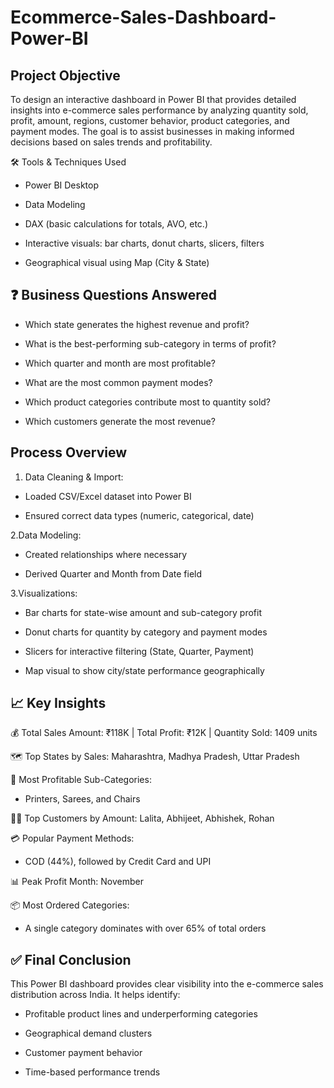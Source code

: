 # Ecommerce-Sales-Dashboard-Power-BI
## Project Objective
To design an interactive dashboard in Power BI that provides detailed insights into e-commerce sales performance by analyzing quantity sold, profit, amount, regions, customer behavior, product categories, and payment modes.
The goal is to assist businesses in making informed decisions based on sales trends and profitability.



 🛠️ Tools & Techniques Used
- Power BI Desktop

- Data Modeling

- DAX (basic calculations for totals, AVO, etc.)

- Interactive visuals: bar charts, donut charts, slicers, filters

- Geographical visual using Map (City & State)

## ❓ Business Questions Answered
- Which state generates the highest revenue and profit?

- What is the best-performing sub-category in terms of profit?

- Which quarter and month are most profitable?

- What are the most common payment modes?

- Which product categories contribute most to quantity sold?

- Which customers generate the most revenue?

## Process Overview
1. Data Cleaning & Import:

- Loaded CSV/Excel dataset into Power BI

- Ensured correct data types (numeric, categorical, date)

2.Data Modeling:

- Created relationships where necessary

- Derived Quarter and Month from Date field

3.Visualizations:

- Bar charts for state-wise amount and sub-category profit

- Donut charts for quantity by category and payment modes

- Slicers for interactive filtering (State, Quarter, Payment)

- Map visual to show city/state performance geographically


## 📈 Key Insights
💰 Total Sales Amount: ₹118K | Total Profit: ₹12K | Quantity Sold: 1409 units

🗺️ Top States by Sales: Maharashtra, Madhya Pradesh, Uttar Pradesh

🧾 Most Profitable Sub-Categories:

- Printers, Sarees, and Chairs

🧍‍♂️ Top Customers by Amount: Lalita, Abhijeet, Abhishek, Rohan

💳 Popular Payment Methods:

- COD (44%), followed by Credit Card and UPI

📊 Peak Profit Month: November

📦 Most Ordered Categories:

- A single category dominates with over 65% of total orders

## ✅ Final Conclusion
This Power BI dashboard provides clear visibility into the e-commerce sales distribution across India. It helps identify:

- Profitable product lines and underperforming categories

- Geographical demand clusters

- Customer payment behavior

- Time-based performance trends


 
